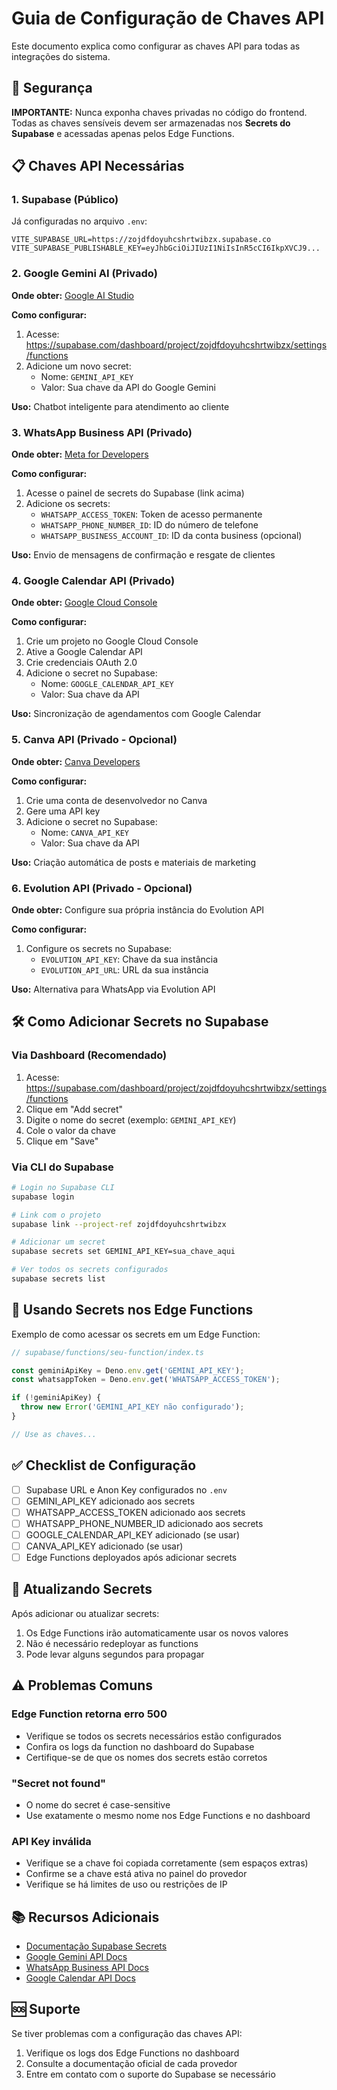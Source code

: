 # Guia de Configuração de Chaves API

Este documento explica como configurar as chaves API para todas as integrações do sistema.

## 🔐 Segurança

**IMPORTANTE:** Nunca exponha chaves privadas no código do frontend. Todas as chaves sensíveis devem ser armazenadas nos **Secrets do Supabase** e acessadas apenas pelos Edge Functions.

## 📋 Chaves API Necessárias

### 1. Supabase (Público)

Já configuradas no arquivo `.env`:

```env
VITE_SUPABASE_URL=https://zojdfdoyuhcshrtwibzx.supabase.co
VITE_SUPABASE_PUBLISHABLE_KEY=eyJhbGciOiJIUzI1NiIsInR5cCI6IkpXVCJ9...
```

### 2. Google Gemini AI (Privado)

**Onde obter:** [Google AI Studio](https://makersuite.google.com/app/apikey)

**Como configurar:**

1. Acesse: https://supabase.com/dashboard/project/zojdfdoyuhcshrtwibzx/settings/functions
2. Adicione um novo secret:
   - Nome: `GEMINI_API_KEY`
   - Valor: Sua chave da API do Google Gemini

**Uso:** Chatbot inteligente para atendimento ao cliente

### 3. WhatsApp Business API (Privado)

**Onde obter:** [Meta for Developers](https://developers.facebook.com/)

**Como configurar:**

1. Acesse o painel de secrets do Supabase (link acima)
2. Adicione os secrets:
   - `WHATSAPP_ACCESS_TOKEN`: Token de acesso permanente
   - `WHATSAPP_PHONE_NUMBER_ID`: ID do número de telefone
   - `WHATSAPP_BUSINESS_ACCOUNT_ID`: ID da conta business (opcional)

**Uso:** Envio de mensagens de confirmação e resgate de clientes

### 4. Google Calendar API (Privado)

**Onde obter:** [Google Cloud Console](https://console.cloud.google.com/)

**Como configurar:**

1. Crie um projeto no Google Cloud Console
2. Ative a Google Calendar API
3. Crie credenciais OAuth 2.0
4. Adicione o secret no Supabase:
   - Nome: `GOOGLE_CALENDAR_API_KEY`
   - Valor: Sua chave da API

**Uso:** Sincronização de agendamentos com Google Calendar

### 5. Canva API (Privado - Opcional)

**Onde obter:** [Canva Developers](https://www.canva.com/developers/)

**Como configurar:**

1. Crie uma conta de desenvolvedor no Canva
2. Gere uma API key
3. Adicione o secret no Supabase:
   - Nome: `CANVA_API_KEY`
   - Valor: Sua chave da API

**Uso:** Criação automática de posts e materiais de marketing

### 6. Evolution API (Privado - Opcional)

**Onde obter:** Configure sua própria instância do Evolution API

**Como configurar:**

1. Configure os secrets no Supabase:
   - `EVOLUTION_API_KEY`: Chave da sua instância
   - `EVOLUTION_API_URL`: URL da sua instância

**Uso:** Alternativa para WhatsApp via Evolution API

## 🛠️ Como Adicionar Secrets no Supabase

### Via Dashboard (Recomendado)

1. Acesse: https://supabase.com/dashboard/project/zojdfdoyuhcshrtwibzx/settings/functions
2. Clique em "Add secret"
3. Digite o nome do secret (exemplo: `GEMINI_API_KEY`)
4. Cole o valor da chave
5. Clique em "Save"

### Via CLI do Supabase

```bash
# Login no Supabase CLI
supabase login

# Link com o projeto
supabase link --project-ref zojdfdoyuhcshrtwibzx

# Adicionar um secret
supabase secrets set GEMINI_API_KEY=sua_chave_aqui

# Ver todos os secrets configurados
supabase secrets list
```

## 📝 Usando Secrets nos Edge Functions

Exemplo de como acessar os secrets em um Edge Function:

```typescript
// supabase/functions/seu-function/index.ts

const geminiApiKey = Deno.env.get('GEMINI_API_KEY');
const whatsappToken = Deno.env.get('WHATSAPP_ACCESS_TOKEN');

if (!geminiApiKey) {
  throw new Error('GEMINI_API_KEY não configurado');
}

// Use as chaves...
```

## ✅ Checklist de Configuração

- [ ] Supabase URL e Anon Key configurados no `.env`
- [ ] GEMINI_API_KEY adicionado aos secrets
- [ ] WHATSAPP_ACCESS_TOKEN adicionado aos secrets
- [ ] WHATSAPP_PHONE_NUMBER_ID adicionado aos secrets
- [ ] GOOGLE_CALENDAR_API_KEY adicionado (se usar)
- [ ] CANVA_API_KEY adicionado (se usar)
- [ ] Edge Functions deployados após adicionar secrets

## 🔄 Atualizando Secrets

Após adicionar ou atualizar secrets:

1. Os Edge Functions irão automaticamente usar os novos valores
2. Não é necessário redeployar as functions
3. Pode levar alguns segundos para propagar

## ⚠️ Problemas Comuns

### Edge Function retorna erro 500

- Verifique se todos os secrets necessários estão configurados
- Confira os logs da function no dashboard do Supabase
- Certifique-se de que os nomes dos secrets estão corretos

### "Secret not found"

- O nome do secret é case-sensitive
- Use exatamente o mesmo nome nos Edge Functions e no dashboard

### API Key inválida

- Verifique se a chave foi copiada corretamente (sem espaços extras)
- Confirme se a chave está ativa no painel do provedor
- Verifique se há limites de uso ou restrições de IP

## 📚 Recursos Adicionais

- [Documentação Supabase Secrets](https://supabase.com/docs/guides/functions/secrets)
- [Google Gemini API Docs](https://ai.google.dev/docs)
- [WhatsApp Business API Docs](https://developers.facebook.com/docs/whatsapp)
- [Google Calendar API Docs](https://developers.google.com/calendar)

## 🆘 Suporte

Se tiver problemas com a configuração das chaves API:

1. Verifique os logs dos Edge Functions no dashboard
2. Consulte a documentação oficial de cada provedor
3. Entre em contato com o suporte do Supabase se necessário

